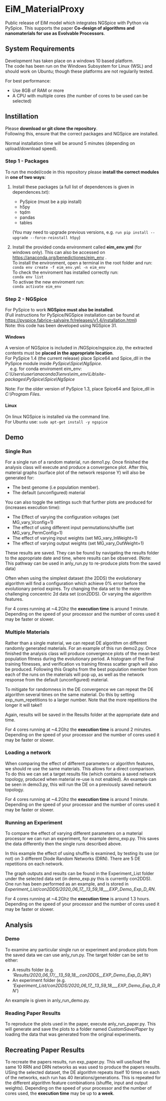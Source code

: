 # EiM_MaterialProxy
Public release of EiM model which integrates NGSpice with Python via PySpice.
This supports the paper **Co-design of algorithms and nanomaterials for use as Evolvable Processors**.

## System Requirements

Development has taken place on a windows 10 based platform.  
The code has been run on the Windows Subsystem for Linux (WSL) and should work on Ubuntu; though these platforms are not regularily tested.

For best performance:
  - Use 8GB of RAM or more
  - A CPU with multiple cores (the number of cores to be used can be selected)

## Instillation

Please **download or git clone the repository**.  
Following this, ensure that the correct packages and NGSpice are installed.

Normal installation time will be around 5 minutes (depending on upload/download speed).

### Step 1 - Packages
To run the model/code in this repository please **install the correct modules** in **one of two ways**:

1. Install these packages (a full list of dependences is given in dependences.txt):
    - PySpice (must be a pip install)
    - h5py
    - tqdm
    - pandas
    - tables
    
    (You may need to upgrade previous versions, e.g. ```run pip install --upgrade --force-reinstall h5py```)
    
2. Install the provided conda environment called **eim_env.yml** (for windows only). This can also be accessed on https://anaconda.org/benedictjones/eim_env .  
To install the environment, open a terminal in the root folder and run:  
```conda env create -f eim_env.yml -n eim_env```  
 To check the enviroment has installed correctly run:  
 ```conda env list```  
 To activae the new enviroment run:  
 ```conda activate eim_env```

### Step 2 - NGSpice
For PySpice to work **NGSpice must also be installed**.  
(Full instructions for PySpice/NGSpice installation can be found at https://pyspice.fabrice-salvaire.fr/releases/v1.4/installation.html)  
Note: this code has been developed using NGSpice 31.

#### Windows
A version of NGSpice is included in /NGSpice/ngspice.zip, the extracted contents must be **placed in the appropriate location**.  
For PySpice 1.4 (the current release) place Spice64 and Spice_dll in the PySpice module inside *PySpice\Spice\NgSpice*.  
    e.g. for conda enviroment eim_env: *C:\Users\user\anaconda3\envs\eim_env\Lib\site-packages\PySpice\Spice\NgSpice*
  
Note: For the older version of PySpice 1.3, place Spice64 and Spice_dll in *C:\Program Files*.

#### Linux
On linux NGSpice is installed via the command line.  
For Ubuntu use: ```sudo apt-get install -y ngspice```


## Demo

### Single Run
For a single run of a random material, run demo1.py.
Once finished the analysis class will execute and produce a convergence plot.
After this, material graphs (surface plot of the network response Y) will also be generated for:

- The best genome (i.e population member).
- The default (unconfigured) material

You can also toggle the settings such that further plots are produced for (increases execution time):

- The Effect of varying the configuration voltages (set MG_vary_Vconfig=1)
- The effect of using different input permutations/shuffle (set MG_vary_PermConfig=1)
- The effect of varying input weights (set MG_vary_InWeight=1)
- The effect of varying output weights (set MG_vary_OutWeight=1)

These results are saved. They can be found by navigating the results folder to the appropriate date and time, where results can be observed.
(Note: This pathway can be used in anly_run.py to re-produce plots from the saved data)

Often when using the simplest dataset (the 2DDS) the evolutionary algorithm will find a configuration which achieve 0% error before the evolutionary period expires.
Try changing the data set to the more challenging concentric 2d data set (con2DDS).
Or varying the algorithm features.

For 4 cores running at ~4.2Ghz the **execution time** is around 1 minute.
Depending on the speed of your processor and the number of cores used it may be faster or slower.

### Multiple Materials
Rather than a single material, we can repeat DE algorithm on different randomly generated materials.
For an example of this run demo2.py.
Once finished the analysis class will produce convergence plots of the mean best population fitness during the evolutionary period.
A histogram of the final training fitnesses, and verification vs training fitness scatter graph will also be produced.
Following this Graphs from the best population member from each of the runs on the materials will pop up, as well as the network response from the default (unconfigured) material.

To mitigate for randomness in the DE convergence we can repeat the DE algorithm several times on the same material.
Do this by setting exp_num_repetitions to a larger number.
Note that the more repetitions the longer it will take!!

Again, results will be saved in the Results folder at the appropriate date and time.

For 4 cores running at ~4.2Ghz the **execution time** is around 2 minutes.
Depending on the speed of your processor and the number of cores used it may be faster or slower.

### Loading a network
When comparing the effect of different parameters or algorithm features, we should re use the same materials. This allows for a direct comparison.
To do this we can set a target results file (which contains a saved network topology, produced when material re-use is not enabled).
An example can be seen in demo3.py, this will run the DE on a previously saved network topology.

For 4 cores running at ~4.2Ghz the **execution time** is around 1 minute.
Depending on the speed of your processor and the number of cores used it may be faster or slower.

### Running an Experiment
To compare the effect of varying different parameters on a material processor we can run an experiment, for example demo_exp.py. This saves the data differently then the single runs described above.

In this example the effect of using shuffle is examined, by testing its use (or not) on 3 different Diode Random Networks (DRN). There are 5 DE repetitions on each network.

The graph outputs and results can be found in the Experiment_List folder under the selected data set (in demo_exp.py this is currently con2DDS).
One run has been performed as an example, and is stored in *Experiment_List/con2DDS/2020_06_17__13_59_18___EXP_Demo_Exp_D_RN*.

For 4 cores running at ~4.2Ghz the **execution time** is around 1.3 hours.
Depending on the speed of your processor and the number of cores used it may be faster or slower.


## Analysis

### Demo
To examine any particular single run or experiment and produce plots from the saved data we can use anly_run.py.
The target folder can be set to either:

- A results folder (e.g. *'Results/2020_06_17/__13_59_18__con2DDS__EXP_Demo_Exp_D_RN'*)
- An experiment folder (e.g. *'Experiment_List/con2DDS/2020_06_17__13_59_18___EXP_Demo_Exp_D_RN'*)

An example is given in anly_run_demo.py.

### Reading Paper Results
To reproduce the plots used in the paper, execute anly_run_paper.py.
This will generate and save the plots to a folder named *CustomSave/Paper* by loading the data that was generated from the original experiments.

## Recreating Paper Results
To recreate the papers results, run exp_paper.py. This will use/load the same 10 RRN and DRN networks as was used to produce the papers results.
USing the selected dataset, the DE algorithm repeats itself 10 times on each of the networks, each run has 40 iterations/generations.
This is repeated for the different algorithm feature combinations (shuffle, input and output weights).
Depending on the speed of your processor and the number of cores used, the **execution time** may be up to **a week**.
